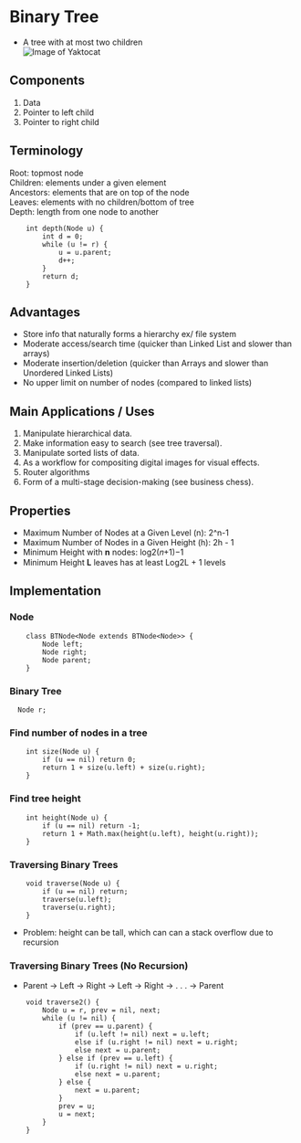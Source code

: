 # Binary Tree
* A tree with at most two children <br/>
![Image of Yaktocat](https://www.geeksforgeeks.org/wp-content/uploads/binary-tree-to-DLL.png)

## Components
1. Data
2. Pointer to left child
3. Pointer to right child

## Terminology 
Root: topmost node <br/>
Children: elements under a given element <br/>
Ancestors: elements that are on top of the node <br/>
Leaves: elements with no children/bottom of tree <br/>
Depth: length from one node to another
```
    int depth(Node u) {
        int d = 0;
        while (u != r) {
            u = u.parent;
            d++;
        }
        return d;
    }
```

## Advantages
* Store info that naturally forms a hierarchy ex/ file system
* Moderate access/search time (quicker than Linked List and slower than arrays)
* Moderate insertion/deletion (quicker than Arrays and slower than Unordered Linked Lists)
* No upper limit on number of nodes (compared to linked lists)

## Main Applications / Uses
1. Manipulate hierarchical data.
2. Make information easy to search (see tree traversal).
3. Manipulate sorted lists of data.
4. As a workflow for compositing digital images for visual effects.
5. Router algorithms
6. Form of a multi-stage decision-making (see business chess).

## Properties 
* Maximum Number of Nodes at a Given Level (n): 2^n-1
* Maximum Number of Nodes in a Given Height (h): 2h - 1
* Minimum Height with **n** nodes: log2(𝑛+1)−1
* Minimum Height **L** leaves has at least Log2L + 1 levels

## Implementation
### Node
```
    class BTNode<Node extends BTNode<Node>> {
        Node left;
        Node right;
        Node parent;    
    }
```

### Binary Tree 
```
  Node r;
```

### Find number of nodes in a tree
```
    int size(Node u) {
        if (u == nil) return 0;
        return 1 + size(u.left) + size(u.right);
    }
```

### Find tree height 
```
    int height(Node u) {
        if (u == nil) return -1;
        return 1 + Math.max(height(u.left), height(u.right));
    }
```

### Traversing Binary Trees
```
    void traverse(Node u) {
        if (u == nil) return;
        traverse(u.left);
        traverse(u.right);
    }
```
* Problem: height can be tall, which can can a stack overflow due to recursion 

### Traversing Binary Trees (No Recursion)
* Parent -> Left -> Right -> Left -> Right -> . . . -> Parent 
```
    void traverse2() {
        Node u = r, prev = nil, next;
        while (u != nil) {
            if (prev == u.parent) {
                if (u.left != nil) next = u.left;
                else if (u.right != nil) next = u.right;
                else next = u.parent;
            } else if (prev == u.left) {
                if (u.right != nil) next = u.right;
                else next = u.parent;
            } else {
                next = u.parent;
            }
            prev = u;
            u = next;
        }
    }
```
